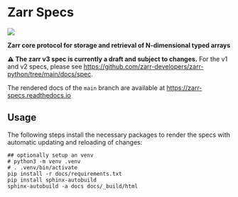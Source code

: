 # Zarr Specs

![](https://github.com/zarr-developers/zarr-logo/releases/download/2022-04-28/zarr-pink-horizontal-transparent.png)

**Zarr core protocol for storage and retrieval of N-dimensional typed arrays**

**:warning: The zarr v3 spec is currently a draft and subject to changes.**
For the v1 and v2 specs, please see
https://github.com/zarr-developers/zarr-python/tree/main/docs/spec.

The rendered docs of the `main` branch are available at https://zarr-specs.readthedocs.io

## Usage

The following steps install the necessary packages to render the specs with
automatic updating and reloading of changes:

```shell
## optionally setup an venv
# python3 -m venv .venv
# . .venv/bin/activate
pip install -r docs/requirements.txt
pip install sphinx-autobuild
sphinx-autobuild -a docs docs/_build/html
```
